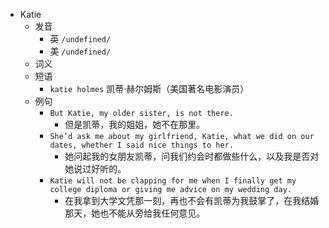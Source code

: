 - Katie
  - 发音
    - 英 `/undefined/`
    - 美 `/undefined/`
  - 词义
  - 短语
    - `katie holmes` 凯蒂·赫尔姆斯（美国著名电影演员） 
  - 例句
    - `But Katie, my older sister, is not there.`
      - 但是凯蒂，我的姐姐，她不在那里。
    - `She’d ask me about my girlfriend, Katie, what we did on our dates, whether I said nice things to her.`
      - 她问起我的女朋友凯蒂，问我们约会时都做些什么，以及我是否对她说过好听的。
    - `Katie will not be clapping for me when I finally get my college diploma or giving me advice on my wedding day.`
      - 在我拿到大学文凭那一刻，再也不会有凯蒂为我鼓掌了，在我结婚那天，她也不能从旁给我任何意见。


